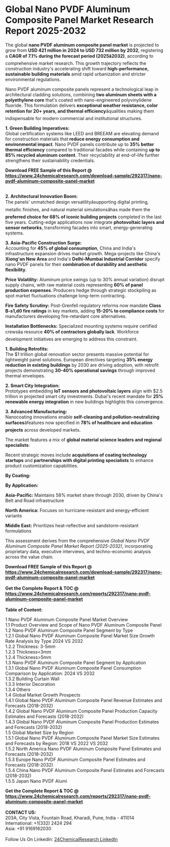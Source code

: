 <h1>Global Nano PVDF Aluminum Composite Panel Market Research Report 2025-2032</h1><p>The global <strong>nano PVDF aluminum composite panel market</strong> is projected to grow from <strong>USD 421 million in 2024 to USD 732 million by 2032</strong>, registering a <strong>CAGR of 7.1% during the forecast period (2025â2032)</strong>, according to comprehensive market research. This growth trajectory reflects the construction industry's accelerating shift toward <strong>high-performance, sustainable building materials</strong> amid rapid urbanization and stricter environmental regulations.</p><p>Nano PVDF aluminum composite panels represent a technological leap in architectural cladding solutions, combining <strong>two aluminum sheets with a polyethylene core</strong> that's coated with nano-engineered polyvinylidene fluoride. This formulation delivers <strong>exceptional weather resistance, color retention for 20+ years, and thermal efficiency</strong>âqualities making them indispensable for modern commercial and institutional structures.</p><p><strong>1. Green Building Imperatives:</strong><br>
Global certification systems like LEED and BREEAM are elevating demand for construction materials that <strong>reduce energy consumption and environmental impact</strong>. Nano PVDF panels contribute up to <strong>35% better thermal efficiency</strong> compared to traditional facades while containing <strong>up to 85% recycled aluminum content</strong>. Their recyclability at end-of-life further strengthens their sustainability credentials.</p><div><b>Download FREE Sample of this Report @ 
            <a href="https://www.24chemicalresearch.com/download-sample/292317/nano-pvdf-aluminum-composite-panel-market">
            https://www.24chemicalresearch.com/download-sample/292317/nano-pvdf-aluminum-composite-panel-market</a></b></div><br><p><strong>2. Architectural Innovation Boom:</strong><br>
The panels' unmatched design versatilityâsupporting digital printing, metallic finishes, and natural material simulationsâhas made them the <strong>preferred choice for 68% of iconic building projects</strong> completed in the last five years. Cutting-edge applications now integrate <strong>photovoltaic layers and sensor networks</strong>, transforming facades into smart, energy-generating systems.</p><p><strong>3. Asia-Pacific Construction Surge:</strong><br>
Accounting for <strong>45% of global consumption</strong>, China and India's infrastructure expansion drives market growth. Mega-projects like China's <strong>Xiong'an New Area</strong> and India's <strong>Delhi-Mumbai Industrial Corridor</strong> specify nano PVDF panels for their <strong>combination of durability and aesthetic flexibility</strong>.</p><p><strong>Price Volatility:</strong> Aluminum price swings (up to 30% annual variation) disrupt supply chains, with raw material costs representing <strong>60% of panel production expenses</strong>. Producers hedge through strategic stockpiling as spot market fluctuations challenge long-term contracting.</p><p><strong>Fire Safety Scrutiny:</strong> Post-Grenfell regulatory reforms now mandate <strong>Class B-s1,d0 fire ratings</strong> in key markets, adding <strong>15-20% to compliance costs</strong> for manufacturers developing fire-retardant core alternatives.</p><p><strong>Installation Bottlenecks:</strong> Specialized mounting systems require certified crewsâa resource <strong>40% of contractors globally lack</strong>. Workforce development initiatives are emerging to address this constraint.</p><p><strong>1. Building Retrofits:</strong><br>
The $1 trillion global renovation sector presents massive potential for lightweight panel solutions. European directives targeting <strong>35% energy reduction in existing buildings</strong> by 2030 are driving adoption, with retrofit projects demonstrating <strong>30-40% operational savings</strong> through improved thermal envelopes.</p><p><strong>2. Smart City Integration:</strong><br>
Prototypes embedding <strong>IoT sensors and photovoltaic layers</strong> align with $2.5 trillion in projected smart city investments. Dubai's recent mandate for <strong>25% renewable energy integration</strong> in new buildings highlights this convergence.</p><p><strong>3. Advanced Manufacturing:</strong><br>
Nanocoating innovations enable <strong>self-cleaning and pollution-neutralizing surfaces</strong>âfeatures now specified in <strong>78% of healthcare and education projects</strong> across developed markets.</p><p>The market features a mix of <strong>global material science leaders and regional specialists</strong>:</p><p>Recent strategic moves include <strong>acquisitions of coating technology startups</strong> and <strong>partnerships with digital printing specialists</strong> to enhance product customization capabilities.</p><p><strong>By Coating:</strong></p><p><strong>By Application:</strong></p><p><strong>Asia-Pacific:</strong> Maintains 58% market share through 2030, driven by China's Belt and Road infrastructure</p><p><strong>North America:</strong> Focuses on hurricane-resistant and energy-efficient variants</p><p><strong>Middle East:</strong> Prioritizes heat-reflective and sandstorm-resistant formulations</p><p>This assessment derives from the comprehensive <em>Global Nano PVDF Aluminum Composite Panel Market Report (2025-2032)</em>, incorporating proprietary data, executive interviews, and techno-economic analysis across the value chain.</p><div><b>Download FREE Sample of this Report @ 
            <a href="https://www.24chemicalresearch.com/download-sample/292317/nano-pvdf-aluminum-composite-panel-market">
            https://www.24chemicalresearch.com/download-sample/292317/nano-pvdf-aluminum-composite-panel-market</a></b></div><br><div><b>Get the Complete Report & TOC @ 
            <a href="https://www.24chemicalresearch.com/reports/292317/nano-pvdf-aluminum-composite-panel-market">
            https://www.24chemicalresearch.com/reports/292317/nano-pvdf-aluminum-composite-panel-market</a></b></div><br>
            <b>Table of Content:</b><p>1 Nano PVDF Aluminum Composite Panel Market Overview<br />
    1.1 Product Overview and Scope of Nano PVDF Aluminum Composite Panel<br />
    1.2 Nano PVDF Aluminum Composite Panel Segment by Type<br />
        1.2.1 Global Nano PVDF Aluminum Composite Panel Market Size Growth Rate Analysis by Type 2024 VS 2032<br />
        1.2.2 Thickness: 3-5mm<br />
        1.2.3 Thickness<3mm<br />
        1.2.4 Thickness>5mm<br />
    1.3 Nano PVDF Aluminum Composite Panel Segment by Application<br />
        1.3.1 Global Nano PVDF Aluminum Composite Panel Consumption Comparison by Application: 2024 VS 2032<br />
        1.3.2 Building Curtain Wall<br />
        1.3.3 Interior Decoration<br />
        1.3.4 Others<br />
    1.4 Global Market Growth Prospects<br />
        1.4.1 Global Nano PVDF Aluminum Composite Panel Revenue Estimates and Forecasts (2018-2032)<br />
        1.4.2 Global Nano PVDF Aluminum Composite Panel Production Capacity Estimates and Forecasts (2018-2032)<br />
        1.4.3 Global Nano PVDF Aluminum Composite Panel Production Estimates and Forecasts (2018-2032)<br />
    1.5 Global Market Size by Region<br />
        1.5.1 Global Nano PVDF Aluminum Composite Panel Market Size Estimates and Forecasts by Region: 2018 VS 2022 VS 2032<br />
        1.5.2 North America Nano PVDF Aluminum Composite Panel Estimates and Forecasts (2018-2032)<br />
        1.5.3 Europe Nano PVDF Aluminum Composite Panel Estimates and Forecasts (2018-2032)<br />
        1.5.4 China Nano PVDF Aluminum Composite Panel Estimates and Forecasts (2018-2032)<br />
        1.5.5 Japan Nano PVDF Alumi</p><div><b>Get the Complete Report & TOC @ 
            <a href="https://www.24chemicalresearch.com/reports/292317/nano-pvdf-aluminum-composite-panel-market">
            https://www.24chemicalresearch.com/reports/292317/nano-pvdf-aluminum-composite-panel-market</a></b></div><br><b>CONTACT US:</b><br>
            203A, City Vista, Fountain Road, Kharadi, Pune, India - 411014<br>
            International: +1(332) 2424 294<br>
            Asia: +91 9169162030 <br><br>
            Follow Us On LinkedIn: <a href="https://www.linkedin.com/company/24chemicalresearch/">24ChemicalResearch LinkedIn</a>